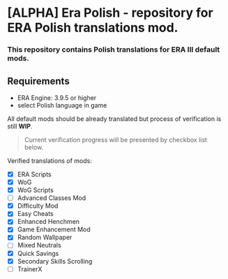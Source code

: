 # [ALPHA] Era Polish - repository for ERA Polish translations mod.
### This repository contains Polish translations for **ERA III** default mods.

## Requirements
- ERA Engine: 3.9.5 or higher
- select Polish language in game

All default mods should be already translated but process of verification is still **WIP**.
> Current verification progress will be presented by checkbox list below.

Verified translations of mods:
- [x] ERA Scripts
- [x] WoG
- [x] WoG Scripts
- [ ] Advanced Classes Mod
- [x] Difficulty Mod
- [x] Easy Cheats
- [x] Enhanced Henchmen
- [x] Game Enhancement Mod
- [x] Random Wallpaper
- [ ] Mixed Neutrals
- [x] Quick Savings
- [x] Secondary Skills Scrolling
- [ ] TrainerX
